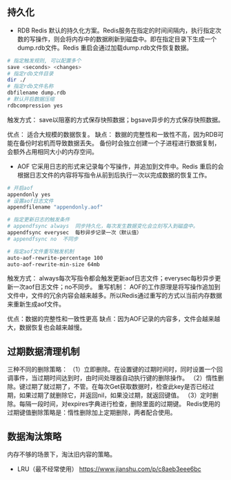 ## 持久化
* RDB
 Redis 默认的持久化方案。Redis服务在指定的时间间隔内，执行指定次数的写操作，则会将内存中的数据刷新到磁盘中。即在指定目录下生成一个dump.rdb文件。Redis 重启会通过加载dump.rdb文件恢复数据。
 ```bash
 # 指定触发规则, 可以配置多个
save <seconds> <changes>
# 指定rdb文件目录 
dir ./
# 指定rdb文件名称
dbfilename dump.rdb
# 默认开启数据压缩
rdbcompression yes
 ```
 
 触发方式：
 save以阻塞的方式保存快照数据；bgsave异步的方式保存快照数据。
 
 优点：
 适合大规模的数据恢复。
 缺点：
 数据的完整性和一致性不高，因为RDB可能在备份时宕机而导致数据丢失。
 备份时会独立创建一个子进程进行数据复制，会额外占用相同大小的内存空间。
 
* AOF
它采用日志的形式来记录每个写操作，并追加到文件中。Redis 重启的会根据日志文件的内容将写指令从前到后执行一次以完成数据的恢复工作。
```bash
# 开启aof
appendonly yes
# 设置aof日志文件
appendfilename "appendonly.aof"

# 指定更新日志的触发条件
# appendfsync always  同步持久化，每次发生数据变化会立刻写入到磁盘中。
appendfsync everysec  每秒异步记录一次（默认值）
# appendfsync no  不同步

# 指定aof文件重写触发机制
auto-aof-rewrite-percentage 100
auto-aof-rewrite-min-size 64mb
```

触发方式：
always每次写指令都会触发更新aof日志文件；everysec每秒异步更新一次aof日志文件；no不同步。
重写机制：
AOF的工作原理是将写操作追加到文件中，文件的冗余内容会越来越多。所以Redis通过重写的方式以当前内存数据来重新生成aof文件。

优点：数据的完整性和一致性更高
缺点：因为AOF记录的内容多，文件会越来越大，数据恢复也会越来越慢。

## 过期数据清理机制
三种不同的删除策略：
（1）立即删除。在设置键的过期时间时，同时设置一个回调事件，当过期时间达到时，由时间处理器自动执行键的删除操作。
（2）惰性删除。键过期了就过期了，不管。在每次Get获取数据时，检查此key是否已经过期，如果过期了就删除它，并返回nil，如果没过期，就返回键值。
（3）定时删除。每隔一段时间，对expires字典进行检查，删除里面的过期键。
Redis使用的过期键值删除策略是：惰性删除加上定期删除，两者配合使用。


## 数据淘汰策略
内存不够的场景下，淘汰旧内容的策略。
* LRU（最不经常使用）
https://www.jianshu.com/p/c8aeb3eee6bc